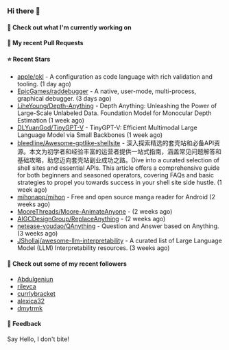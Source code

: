 ### Hi there 👋

#### 👷 Check out what I'm currently working on

#### 🔨 My recent Pull Requests


#### ⭐ Recent Stars

- [apple/pkl](https://github.com/apple/pkl) - A configuration as code language with rich validation and tooling. (1 day ago)
- [EpicGames/raddebugger](https://github.com/EpicGames/raddebugger) - A native, user-mode, multi-process, graphical debugger. (3 days ago)
- [LiheYoung/Depth-Anything](https://github.com/LiheYoung/Depth-Anything) - Depth Anything: Unleashing the Power of Large-Scale Unlabeled Data. Foundation Model for Monocular Depth Estimation (1 week ago)
- [DLYuanGod/TinyGPT-V](https://github.com/DLYuanGod/TinyGPT-V) - TinyGPT-V: Efficient Multimodal Large Language Model via Small Backbones (1 week ago)
- [bleedline/Awesome-gptlike-shellsite](https://github.com/bleedline/Awesome-gptlike-shellsite) - 深入探索精选的套壳站和必备API资源。本文为初学者和经验丰富的运营者提供一站式指南，涵盖常见问题解答和基础攻略，助您迈向套壳站副业成功之路。Dive into a curated selection of shell sites and essential APIs. This article offers a comprehensive guide for both beginners and seasoned operators, covering FAQs and basic strategies to propel you towards success in your shell site side hustle. (1 week ago)
- [mihonapp/mihon](https://github.com/mihonapp/mihon) - Free and open source manga reader for Android (2 weeks ago)
- [MooreThreads/Moore-AnimateAnyone](https://github.com/MooreThreads/Moore-AnimateAnyone) -  (2 weeks ago)
- [AIGCDesignGroup/ReplaceAnything](https://github.com/AIGCDesignGroup/ReplaceAnything) -  (2 weeks ago)
- [netease-youdao/QAnything](https://github.com/netease-youdao/QAnything) - Question and Answer based on Anything. (3 weeks ago)
- [JShollaj/awesome-llm-interpretability](https://github.com/JShollaj/awesome-llm-interpretability) - A curated list of Large Language Model (LLM) Interpretability resources. (3 weeks ago)

#### 👯 Check out some of my recent followers

- [Abdulgeniun](https://github.com/Abdulgeniun)
- [rileyca](https://github.com/rileyca)
- [currlybracket](https://github.com/currlybracket)
- [alexica32](https://github.com/alexica32)
- [dmytrmk](https://github.com/dmytrmk)

#### 💬 Feedback

Say Hello, I don't bite!
